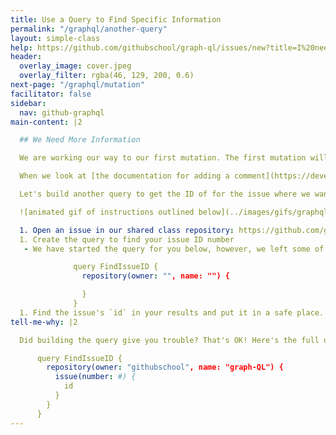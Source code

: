 ```yaml
---
title: Use a Query to Find Specific Information
permalink: "/graphql/another-query"
layout: simple-class
help: https://github.com/githubschool/graph-ql/issues/new?title=I%20need%20help&body=Describe%20what%20you%20need%20help%20with%20here.&labels=Help%20Wanted
header:
  overlay_image: cover.jpeg
  overlay_filter: rgba(46, 129, 200, 0.6)
next-page: "/graphql/mutation"
facilitator: false
sidebar:
  nav: github-graphql
main-content: |2

  ## We Need More Information

  We are working our way to our first mutation. The first mutation will be to add a comment to an existing issue containing the list of repositories you just created.

  When we look at [the documentation for adding a comment](https://developer.github.com/v4/reference/mutation/addcomment/), we will see that the list of inputs includes a `subjectId` and `body`. We can tell these are required because they have an ! next to the data type (ID!).

  Let's build another query to get the ID of for the issue where we want to place our list of repositories.

  ![animated gif of instructions outlined below](../images/gifs/graphql/get-issue-id.gif)

  1. Open an issue in our shared class repository: https://github.com/githubschool/graph-ql
  1. Create the query to find your issue ID number
   - We have started the query for you below, however, we left some of the **fields** blank so you can try to build the query yourself. For help, [check out the documentation](https://developer.github.com/v4/). To see a full code example, expand the "Tell me why" section below.

              query FindIssueID {
                repository(owner: "", name: "") {

                }
              }
  1. Find the issue's `id` in your results and put it in a safe place. We'll need it for the next step when we build a mutation.
tell-me-why: |2

  Did building the query give you trouble? That's OK! Here's the full query. Paste it into the GraphQL Explorer to get the issue `id` for your own issue, just be sure to replace `#` with the number of [your own issue](https://github.com/githubschool/graph-ql/issues).

      query FindIssueID {
        repository(owner: "githubschool", name: "graph-QL") {
          issue(number: #) {
            id
          }
        }
      }
---
```


